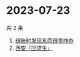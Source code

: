 # 2023-07-23

共 2 条

<!-- BEGIN ZHIHUSEARCH -->
<!-- 最后更新时间 Sun Jul 23 2023 03:06:45 GMT+0800 (China Standard Time) -->
1. [结账时发现东西很贵咋办](https://www.zhihu.com/search?q=结账时发现东西很贵咋办)
1. [西安「回流生」](https://www.zhihu.com/search?q=西安「回流生」)
<!-- END ZHIHUSEARCH -->
